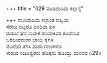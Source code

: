 +++
title = "029 ಮುರಿದುದಿದು ಕಲ್ಪಾನ್ತ"

+++
ಮುರಿದುದಿದು ಕಲ್ಪಾಂತ ವಹ್ನಿಯ  
ಸೆರೆಯ ಬಿಟ್ಟರೊ ಶಿವಶಿವಾ ಖಳ  
ರುರುಬೆ ಘನ ನಾವೇಕೆ ರಣವೇಕಿವರ ಕೂಡೆನುತ  
ಒರಲುವಮರರ ಬಾಯಿ ಕೈಗಳ  
ಮೊರೆಯ ತೆಗಸಿ ಮಹಾ ಗಣಂಗಳೊ  
ಳುರುವ ನಂದೀಶ್ವರನು ಹೊಕ್ಕನು ಹೊಯ್ದು ದಾನವರ      ॥29॥